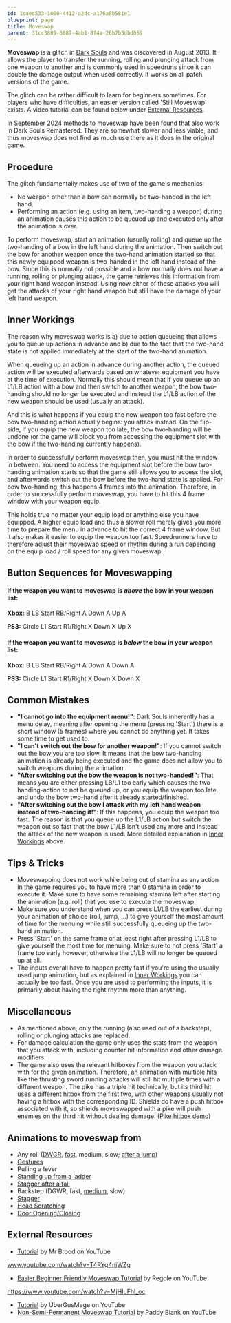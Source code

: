 ```yaml
---
id: 1caed533-1000-4412-a2dc-a176a8b581e1
blueprint: page
title: Moveswap
parent: 31cc3809-6887-4ab1-8f4a-26b7b3dbdb59
---
```

**Moveswap** is a glitch in [Dark Souls](/darksouls) and was discovered in August 2013. It allows the player to transfer the running, rolling and plunging attack from one weapon to another and is commonly used in speedruns since it can double the damage output when used correctly. It works on all patch versions of the game.

The glitch can be rather difficult to learn for beginners sometimes. For players who have difficulties, an easier version called 'Still Moveswap' exists. A video tutorial can be found below under [External Resources](/darksouls/moveswap#external-resources).

In September 2024 methods to moveswap have been found that also work in Dark Souls Remastered. They are somewhat slower and less viable, and thus moveswap does not find as much use there as it does in the original game.

## Procedure

The glitch fundamentally makes use of two of the game's mechanics:

- No weapon other than a bow can normally be two-handed in the left hand.
- Performing an action (e.g. using an item, two-handing a weapon) during an animation causes this action to be queued up and executed only after the animation is over.

To perform moveswap, start an animation (usually rolling) and queue up the two-handing of a bow in the left hand during the animation. Then switch out the bow for another weapon once the two-hand animation started so that this newly equipped weapon is two-handed in the left hand instead of the bow. Since this is normally not possible and a bow normally does not have a running, rolling or plunging attack, the game retrieves this information from your right hand weapon instead. Using now either of these attacks you will get the attacks of your right hand weapon but still have the damage of your left hand weapon.

## Inner Workings

The reason why moveswap works is a) due to action queueing that allows you to queue up actions in advance and b) due to the fact that the two-hand state is not applied immediately at the start of the two-hand animation.

When queueing up an action in advance during another action, the queued action will be executed afterwards based on whatever equipment you have at the time of execution. Normally this should mean that if you queue up an L1/LB action with a bow and then switch to another weapon, the bow two-handing should no longer be executed and instead the L1/LB action of the new weapon should be used (usually an attack).

And this is what happens if you equip the new weapon too fast before the bow two-handing action actually begins: you attack instead. On the flip-side, if you equip the new weapon too late, the bow two-handing will be undone (or the game will block you from accessing the equipment slot with the bow if the two-handing currently happens).

In order to successfully perform moveswap then, you must hit the window in between. You need to access the equipment slot before the bow two-handing animation starts so that the game still allows you to access the slot, and afterwards switch out the bow before the two-hand state is applied. For bow two-handing, this happens 4 frames into the animation. Therefore, in order to successfully perform moveswap, you have to hit this 4 frame window with your weapon equip.

This holds true no matter your equip load or anything else you have equipped. A higher equip load and thus a slower roll merely gives you more time to prepare the menu in advance to hit the correct 4 frame window. But it also makes it easier to equip the weapon too fast. Speedrunners have to therefore adjust their moveswap speed or rhythm during a run depending on the equip load / roll speed for any given moveswap.

## Button Sequences for Moveswapping

#### **If the weapon you want to moveswap is**                                                                                                                                                                                                                                                                                                                                                                                                                                                                                                                                                                                                                                                                                                                                                                                                                                                                                                                                                                                                                                                                                                                                                                                                                                                                                                                                                                                                                                                                                                                                                                                                                                                                                                                                                                                                                                                                                                                                                                                                                                                                                                                                                                                                                                                                                                                                                                                                                                                                                                                                                                                                                                                                                                                                                                                                                                                                                                                                                                                                                                                                                                                                                                                                                                                                                                                                                                                                                                                                                                                                                                                                                                                                                                                                                                                                                                                                                                                                                                                                                                                                                                                                                                                                                                                                ***above***                                                                                                                                                                                                                                                                                                                                                                                                                                                                                                                                                                                                                                                                                                                                                                                                                                                                                                                                                                                                                                                                                                                                                                                                                                                                                                                                                                                                                                                                                                                                                                                                                                                                                                                                                                                                                                                                                                                                                                                                                                                                                                                                                                                                                                                                                                                                                                                                                                                                                                                                                                                                                                                                                                                                                                                                                                                                                                                                                                                                                                                                                                                                                                                                                                                                                                                                                                                                                                                                                                                                                                                                                                                                                                                                                                                                                                                                                                                                                                                                                                                                                                                                                                                                                                                                **the bow in your weapon list:**

**Xbox:**  B  LB  Start  RB/Right  A  Down  A  Up  A

**PS3:**  Circle  L1  Start  R1/Right  X  Down  X  Up  X

#### **If the weapon you want to moveswap is**                                                                                                                                                                                                                                                                                                                                                                                                                                                                                                                                                                                                                                                                                                                                                                                                                                                                                                                                                                                                                                                                                                                                                                                                                                                                                                                                                                                                                                                                                                                                                                                                                                                                                                                                                                                                                                                                                                                                                                                                                                                                                                                                                                                                                                                                                                                                                                                                                                                                                                                                                                                                                                                                                                                                                                                                                                                                                                                                                                                                                                                                                                                                                                                                                                                                                                                                                                                                                                                                                                                                                                                                                                                                                                                                                                                                                                                                                                                                                                                                                                                                                                                                                                                                                                                                ***below***                                                                                                                                                                                                                                                                                                                                                                                                                                                                                                                                                                                                                                                                                                                                                                                                                                                                                                                                                                                                                                                                                                                                                                                                                                                                                                                                                                                                                                                                                                                                                                                                                                                                                                                                                                                                                                                                                                                                                                                                                                                                                                                                                                                                                                                                                                                                                                                                                                                                                                                                                                                                                                                                                                                                                                                                                                                                                                                                                                                                                                                                                                                                                                                                                                                                                                                                                                                                                                                                                                                                                                                                                                                                                                                                                                                                                                                                                                                                                                                                                                                                                                                                                                                                                                                                **the bow in your weapon list:**

**Xbox:**  B  LB  Start  RB/Right  A  Down  A  Down  A

**PS3:**  Circle  L1  Start  R1/Right  X  Down  X  Down  X

## Common Mistakes

- **"I cannot go into the equipment menu!"**: Dark Souls inherently has a menu delay, meaning after opening the menu (pressing 'Start') there is a short window (5 frames) where you cannot do anything yet. It takes some time to get used to.
- **"I can't switch out the bow for another weapon!"**: If you cannot switch out the bow you are too slow. It means that the bow two-handing animation is already being executed and the game does not allow you to switch weapons during the animation.
- **"After switching out the bow the weapon is not two-handed!"**: That means you are either pressing LB/L1 too early which causes the two-handing-action to not be queued up, or you equip the weapon too late and undo the bow two-hand after it already started/finished.
- **"After switching out the bow I attack with my left hand weapon instead of two-handing it!"**: If this happens, you equip the weapon too fast. The reason is that you queue up the L1/LB action but switch the weapon out so fast that the bow L1/LB isn't used any more and instead the attack of the new weapon is used. More detailed explanation in [Inner Workings](/darksouls/moveswap#inner-workings) above.

## Tips & Tricks

- Moveswapping does not work while being out of stamina as any action in the game requires you to have more than 0 stamina in order to execute it. Make sure to have some remaining stamina left after starting the animation (e.g. roll) that you use to execute the moveswap.
- Make sure you understand when you can press L1/LB the earliest during your animation of choice (roll, jump, ...) to give yourself the most amount of time for the menuing while still successfully queueing up the two-hand animation.
- Press 'Start' on the same frame or at least right after pressing L1/LB to give yourself the most time for menuing. Make sure to not press 'Start' a frame too early however, otherwise the L1/LB will no longer be queued up at all.
- The inputs overall have to happen pretty fast if you're using the usually used jump animation, but as explained in [Inner Workings](/darksouls/moveswap#inner-workings) you can actually be too fast. Once you are used to performing the inputs, it is primarily about having the right rhythm more than anything.

## Miscellaneous

- As mentioned above, only the running (also used out of a backstep), rolling or plunging attacks are replaced.
- For damage calculation the game only uses the stats from the weapon that you attack with, including counter hit information and other damage modifiers.
- The game also uses the relevant hitboxes from the weapon you attack with for the given animation. Therefore, an animation with multiple hits like the thrusting sword running attacks will still hit multiple times with a different weapon. The pike has a triple hit technically, but its third hit uses a different hitbox from the first two, with other weapons usually not having a hitbox with the corresponding ID. Shields do have a push hitbox associated with it, so shields moveswapped with a pike will push enemies on the third hit without dealing damage. ([Pike hitbox demo](https://www.youtube.com/watch?v=slZu_hznwhs))

## Animations to moveswap from

- Any roll ([DWGR](//youtu.be/uWF5BKEBrJo?t=10s), [fast](//www.youtube.com/watch?v=i3WpudDJbYc), medium, slow; [after a jump](//www.twitch.tv/namu_sh/c/2790013))
- [Gestures](//www.youtube.com/watch?v=-P66baqCzSY)
- Pulling a lever
- [Standing up from a ladder](//www.youtube.com/watch?v=uL0Tl6YUcCU)
- [Stagger after a fall](//youtu.be/uWF5BKEBrJo?t=1m12s)
- Backstep (DGWR, fast, [medium](//youtu.be/uWF5BKEBrJo?t=51s), slow)
- [Stagger](//youtu.be/uWF5BKEBrJo?t=1m27s)
- [Head Scratching](//youtu.be/uWF5BKEBrJo?t=1m42s)
- [Door Opening/Closing](//youtu.be/uWF5BKEBrJo?t=1m59s)

## External Resources

- [Tutorial](www.youtube.com/watch?v=T4RYg4njWZg) by Mr Brood on YouTube

www.youtube.com/watch?v=T4RYg4njWZg

- [Easier Beginner Friendly Moveswap Tutorial](//www.youtube.com/watch?v=MjHIuFhl_oc) by Regole on YouTube

https://www.youtube.com/watch?v=MjHIuFhl_oc

- [Tutorial](//www.youtube.com/watch?v=XZ1eogPKKH0) by UberGusMage on YouTube
- [Non-Semi-Permanent Moveswap Tutorial](//www.youtube.com/watch?v=HZmgywe4N3s) by Paddy Blank on YouTube

